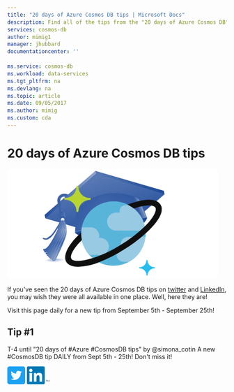 ```yaml
---
title: "20 days of Azure Cosmos DB tips | Microsoft Docs"
description: Find all of the tips from the "20 days of Azure Cosmos DB" twitter series in one place.
services: cosmos-db
author: mimig1
manager: jhubbard
documentationcenter: ''

ms.service: cosmos-db
ms.workload: data-services
ms.tgt_pltfrm: na
ms.devlang: na
ms.topic: article
ms.date: 09/05/2017
ms.author: mimig
ms.custom: cda
---
```


# 20 days of Azure Cosmos DB tips

![Learn a new Azure Cosmos DB tip each day](./media/20-days-of-tips/20-days-of-azure-cosmos-db-tips.png)

If you've seen the 20 days of Azure Cosmos DB tips on [twitter](https://twitter.com/AzureCosmosDB) and [LinkedIn](https://www.linkedin.com/feed/update/urn:li:activity:6309260110623580160), you may wish they were all available in one place. Well, here they are!

Visit this page daily for a new tip from September 5th - September 25th!

## Tip #1

T-4 until "20 days of #Azure #CosmosDB tips" by @simona_cotin 
A new #CosmosDB tip DAILY from Sept 5th - 25th! Don't miss it!

[![Learn a new Azure Cosmos DB tip each day](./media/20-days-of-tips/twitter-icon.png)](https://twitter.com/intent/retweet?tweet_id=903842783638700032)   [![Learn a new Azure Cosmos DB tip each day](./media/20-days-of-tips/linkedin-icon.png)](https://www.linkedin.com/shareArticle?mini=true&url=https%3A//www.linkedin.com/feed/update/urn%3Ali%3Aactivity%3A6309260110623580160&title=&summary=&source=)

<script src="//platform.linkedin.com/in.js" type="text/javascript"> lang: en_US</script>
<script type="IN/Share" data-url="https://www.linkedin.com/feed/update/urn:li:activity:6309260110623580160" data-counter="top"></script>



